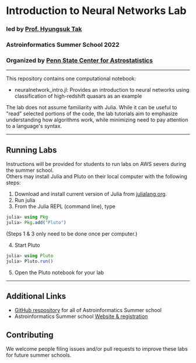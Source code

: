 # Introduction to Neural Networks Lab
### led by [Prof. Hyungsuk Tak](https://hyungsuktak.github.io/)
### Astroinformatics Summer School 2022 
### Organized by [Penn State Center for Astrostatistics](https://sites.psu.edu/astrostatistics/)

-----
This repository contains one computational notebook: 
- neuralnetwork_intro.jl:  Provides an introduction to neural networks using classification of high-redshift quasars as an example

The lab does not assume familiarity with Julia.  While it can be useful to "read" selected portions of the code, the lab tutorials aim to emphasize understanding how algorithms work, while minimizing need to pay attention to a language's syntax.

---

## Running Labs
Instructions will be provided for students to run labs on AWS severs during the summer school.  
Others may install Julia and Pluto on their local computer with the following steps:
1.  Download and install current version of Julia from [julialang.org](https://julialang.org/downloads/).
2.  Run julia
3.  From the Julia REPL (command line), type
```julia
julia> using Pkg
julia> Pkg.add("Pluto")
```
(Steps 1 & 3 only need to be done once per computer.)

4.  Start Pluto
```julia
julia> using Pluto
julia> Pluto.run()
```
5.  Open the Pluto notebook for your lab

---
## Additional Links
- [GitHub respository](https://github.com/Astroinformatics/SummerSchool2022) for all of Astroinformatics Summer school
- Astroinformatics Summer school [Website & registration](https://sites.psu.edu/astrostatistics/astroinfo-su22/)

## Contributing
We welcome people filing issues and/or pull requests to improve these labs for future summer schools.
